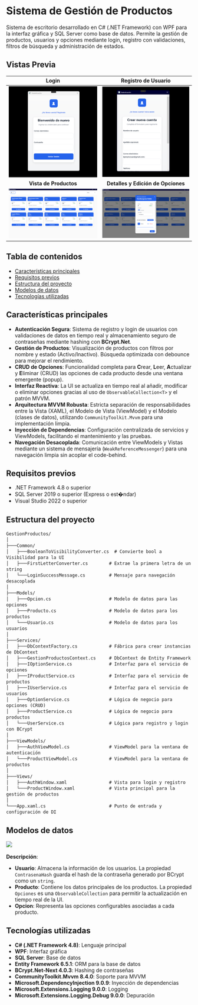 # Sistema de Gestión de Productos

Sistema de escritorio desarrollado en C# (.NET Framework) con WPF para la interfaz gráfica y SQL Server como base de datos. Permite la gestión de productos, usuarios y opciones mediante login, registro con validaciones, filtros de búsqueda y administración de estados.

## Vistas Previa

| Login | Registro de Usuario |
| :---: | :---: |
| ![Vista de Login](./Images/login.png) | ![Vista de Registro](./Images/singup.png) |
| **Vista de Productos** | **Detalles y Edición de Opciones** |
| ![Vista de Productos](./Images/productos.png) | ![Vista de Detalles de Producto](./Images/detallesProducto.png) |

## Tabla de contenidos

- [Características principales](#características-principales)
- [Requisitos previos](#requisitos-previos)
- [Estructura del proyecto](#estructura-del-proyecto)
- [Modelos de datos](#modelos-de-datos)
- [Tecnologías utilizadas](#tecnologías-utilizadas)

## Características principales

- **Autenticación Segura**: Sistema de registro y login de usuarios con validaciones de datos en tiempo real y almacenamiento seguro de contraseñas mediante hashing con **BCrypt.Net**.
- **Gestión de Productos**: Visualización de productos con filtros por nombre y estado (Activo/Inactivo). Búsqueda optimizada con debounce para mejorar el rendimiento.
- **CRUD de Opciones**: Funcionalidad completa para **C**rear, **L**eer, **A**ctualizar y **E**liminar (CRUD) las opciones de cada producto desde una ventana emergente (popup).
- **Interfaz Reactiva**: La UI se actualiza en tiempo real al añadir, modificar o eliminar opciones gracias al uso de `ObservableCollection<T>` y el patrón MVVM.
- **Arquitectura MVVM Robusta**: Estricta separación de responsabilidades entre la Vista (XAML), el Modelo de Vista (ViewModel) y el Modelo (clases de datos), utilizando `CommunityToolkit.Mvvm` para una implementación limpia.
- **Inyección de Dependencias**: Configuración centralizada de servicios y ViewModels, facilitando el mantenimiento y las pruebas.
- **Navegación Desacoplada**: Comunicación entre ViewModels y Vistas mediante un sistema de mensajería (`WeakReferenceMessenger`) para una navegación limpia sin acoplar el code-behind.

## Requisitos previos

- .NET Framework 4.8 o superior
- SQL Server 2019 o superior (Express o est�ndar)
- Visual Studio 2022 o superior

## Estructura del proyecto

```plaintext
GestionProductos/
│
├───Common/
│   ├───BooleanToVisibilityConverter.cs  # Convierte bool a Visibilidad para la UI
│   ├───FirstLetterConverter.cs        # Extrae la primera letra de un string
│   └───LoginSuccessMessage.cs         # Mensaje para navegación desacoplada
│
├───Models/
│   ├───Opcion.cs                      # Modelo de datos para las opciones
│   ├───Producto.cs                    # Modelo de datos para los productos
│   └───Usuario.cs                     # Modelo de datos para los usuarios
│
├───Services/
│   ├───DbContextFactory.cs            # Fábrica para crear instancias de DbContext
│   ├───GestionProductosContext.cs     # DbContext de Entity Framework
│   ├───IOptionService.cs              # Interfaz para el servicio de opciones
│   ├───IProductService.cs             # Interfaz para el servicio de productos
│   ├───IUserService.cs                # Interfaz para el servicio de usuarios
│   ├───OptionService.cs               # Lógica de negocio para opciones (CRUD)
│   ├───ProductService.cs              # Lógica de negocio para productos
│   └───UserService.cs                 # Lógica para registro y login con BCrypt
│
├───ViewModels/
│   ├───AuthViewModel.cs               # ViewModel para la ventana de autenticación
│   └───ProductViewModel.cs            # ViewModel para la ventana de productos
│
├───Views/
│   ├───AuthWindow.xaml                # Vista para login y registro
│   └───ProductWindow.xaml             # Vista principal para la gestión de productos
│
└───App.xaml.cs                        # Punto de entrada y configuración de DI
```

## Modelos de datos

[![](https://mermaid.ink/img/pako:eNqNU01v2zAM_SsCr7ODKHbiRIcCXdphO7TbIbsMuqgW4wi1yUCWi6ZB_vv8kWYt3AK7iY8f75Eij5CzRVAQx7GmnGnrCqVJiNIcuAlKYPnYmWGHFSpByLE1vodK5sce0TQkl6aub5wpvKk0WecxD45JbL520UL0fvHLs23ywOKoSYcO_-IoiDVbV_AFqoN3VIh7rh48vgu8fXZ1QMqducAPzKW4rYOxnxRoOZ8QLftByOmtnp_7vBP5Xs0PO8D_oWcQ_trVx5pGpL_rxnjHI9Yz_jHtJ87rPZalG7e-Zgre1Ejmu6l3Y6_3OMrZYIlbpn_4jQm4cRWKb5jvzNqjGcbypqPLh2qQGkQcX7WvytChNc7DVaJdrOCQ2tFBBIV3FlTwDUZQoa9MZ8KxK6ehXzQNqn32iwaaTm3O3tAf5uo1zXNT7EBtTVm3VrO3rc7z6l1CkCz6NTcUQEnZlwB1hGdQSTqZymQqs3SeZcs0SyI4gJolE7mQyUquFotlMs2yUwQvPaecyNUyS5NMLtLZNJnP5hGgdYH93XA8_Q2d_gKB_xH0?type=png)](https://mermaid.live/edit#pako:eNqNU01v2zAM_SsCr7ODKHbiRIcCXdphO7TbIbsMuqgW4wi1yUCWi6ZB_vv8kWYt3AK7iY8f75Eij5CzRVAQx7GmnGnrCqVJiNIcuAlKYPnYmWGHFSpByLE1vodK5sce0TQkl6aub5wpvKk0WecxD45JbL520UL0fvHLs23ywOKoSYcO_-IoiDVbV_AFqoN3VIh7rh48vgu8fXZ1QMqducAPzKW4rYOxnxRoOZ8QLftByOmtnp_7vBP5Xs0PO8D_oWcQ_trVx5pGpL_rxnjHI9Yz_jHtJ87rPZalG7e-Zgre1Ejmu6l3Y6_3OMrZYIlbpn_4jQm4cRWKb5jvzNqjGcbypqPLh2qQGkQcX7WvytChNc7DVaJdrOCQ2tFBBIV3FlTwDUZQoa9MZ8KxK6ehXzQNqn32iwaaTm3O3tAf5uo1zXNT7EBtTVm3VrO3rc7z6l1CkCz6NTcUQEnZlwB1hGdQSTqZymQqs3SeZcs0SyI4gJolE7mQyUquFotlMs2yUwQvPaecyNUyS5NMLtLZNJnP5hGgdYH93XA8_Q2d_gKB_xH0)


**Descripción**:
- **Usuario**: Almacena la información de los usuarios. La propiedad `ContrasenaHash` guarda el hash de la contraseña generado por BCrypt como un `string`.
- **Producto**: Contiene los datos principales de los productos. La propiedad `Opciones` es una `ObservableCollection` para permitir la actualización en tiempo real de la UI.
- **Opcion**: Representa las opciones configurables asociadas a cada producto.

## Tecnologías utilizadas

- **C# (.NET Framework 4.8)**: Lenguaje principal
- **WPF**: Interfaz gráfica
- **SQL Server**: Base de datos
- **Entity Framework 6.5.1**: ORM para la base de datos
- **BCrypt.Net-Next 4.0.3**: Hashing de contraseñas
- **CommunityToolkit.Mvvm 8.4.0**: Soporte para MVVM
- **Microsoft.DependencyInjection 9.0.9**: Inyección de dependencias
- **Microsoft.Extensions.Logging 9.0.0**: Logging
- **Microsoft.Extensions.Logging.Debug 9.0.0**: Depuración